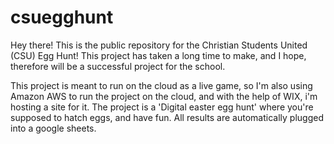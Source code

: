 # csuegghunt
Hey there! This is the public repository for the Christian Students United (CSU) Egg Hunt!
This project has taken a long time to make, and I hope, therefore will be a successful project for the school.

This project is meant to run on the cloud as a live game, so I'm also using Amazon AWS to run the project on the cloud, and with the help of WIX, i'm hosting a site for it.
The project is a 'Digital easter egg hunt' where you're supposed to hatch eggs, and have fun. All results are automatically plugged into a google sheets.
